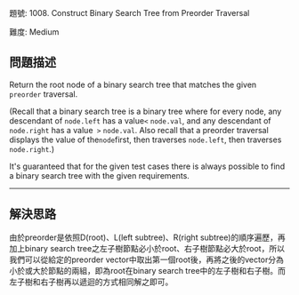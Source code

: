 題號: 1008. Construct Binary Search Tree from Preorder Traversal

難度: Medium

## 問題描述
Return the root node of a binary search tree that matches the given `preorder` traversal.

(Recall that a binary search tree is a binary tree where for every node, any descendant of `node.left` has a value` < ` `node.val`, and any descendant of `node.right` has a value` >` `node.val`.  Also recall that a preorder traversal displays the value of the`node`first, then traverses `node.left`, then traverses `node.right`.)

It's guaranteed that for the given test cases there is always possible to find a binary search tree with the given requirements.

---
## 解決思路
由於preorder是依照D(root)、L(left subtree)、R(right subtree)的順序遍歷，再加上binary search tree之左子樹節點必小於root、右子樹節點必大於root，所以我們可以從給定的preorder vector中取出第一個root後，再將之後的vector分為小於或大於節點的兩組，即為root在binary search tree中的左子樹和右子樹。而左子樹和右子樹再以遞迴的方式相同解之即可。


